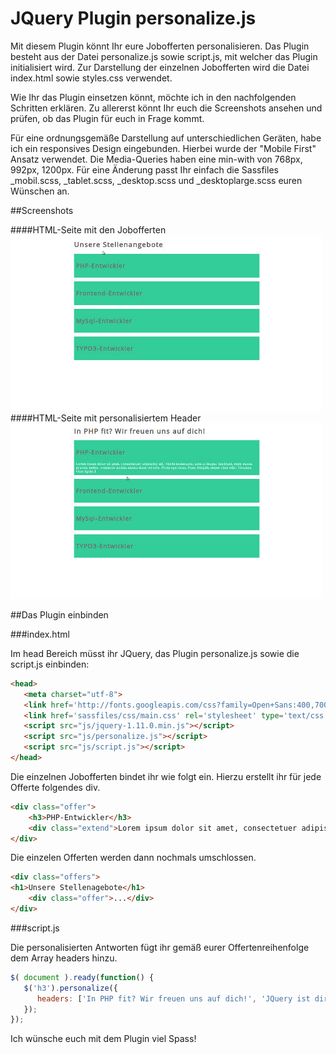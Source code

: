 JQuery Plugin personalize.js
============================

Mit diesem Plugin könnt Ihr eure Jobofferten personalisieren. Das Plugin besteht aus der Datei personalize.js sowie script.js, mit welcher das Plugin initialisiert wird. Zur Darstellung der einzelnen Jobofferten wird die Datei index.html sowie styles.css verwendet.

Wie Ihr das Plugin einsetzen könnt, möchte ich in den nachfolgenden Schritten erklären.
Zu allererst könnt Ihr euch die Screenshots ansehen und prüfen, ob das Plugin für euch in Frage kommt.

Für eine ordnungsgemäße Darstellung auf unterschiedlichen Geräten, habe ich ein responsives Design eingebunden.
Hierbei wurde der "Mobile First" Ansatz verwendet. Die Media-Queries haben eine min-with von 768px, 992px, 1200px.
Für eine Änderung passt Ihr einfach die Sassfiles _mobil.scss, _tablet.scss, _desktop.scss und _desktoplarge.scss euren
Wünschen an.

##Screenshots

####HTML-Seite mit den Jobofferten
![alt text](https://github.com/bmehler/personalize/raw/master/screenshots/screenshot1.jpg "Job offers")
####HTML-Seite mit personalisiertem Header
![alt text](https://github.com/bmehler/personalize/raw/master/screenshots/screenshot2.jpg "Job offers")

##Das Plugin einbinden

###index.html

Im head Bereich müsst ihr JQuery, das Plugin personalize.js sowie die script.js einbinden:
```HTML
<head>
   <meta charset="utf-8">
   <link href='http://fonts.googleapis.com/css?family=Open+Sans:400,700italic'>
   <link href='sassfiles/css/main.css' rel='stylesheet' type='text/css'>
   <script src="js/jquery-1.11.0.min.js"></script>
   <script src="js/personalize.js"></script>
   <script src="js/script.js"></script>
</head>
```
Die einzelnen Jobofferten bindet ihr wie folgt ein. Hierzu erstellt ihr für jede Offerte folgendes div.
```HTML
<div class="offer">
    <h3>PHP-Entwickler</h3>
    <div class="extend">Lorem ipsum dolor sit amet, consectetuer adipiscing elit. Morbi malesuada, ante at feugiat tincidunt, enim massa gravida metus, commodo lacinia massa diam vel eros. Proin eget urna. Nunc fringilla neque vitae odio. Vivamus vitae ligula.1</div>
</div>
```

Die einzelen Offerten werden dann nochmals umschlossen.
```HTML
<div class="offers">
<h1>Unsere Stellenagebote</h1>
    <div class="offer">...</div> 
</div>
```

###script.js

Die personalisierten Antworten fügt ihr gemäß eurer Offertenreihenfolge dem Array headers hinzu.
```Javascript
$( document ).ready(function() {
   $('h3').personalize({
      headers: ['In PHP fit? Wir freuen uns auf dich!', 'JQuery ist dir bekannt? Bitte bewirb dich!']
   });
});
```

Ich wünsche euch mit dem Plugin viel Spass!
